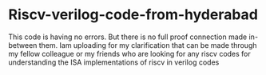 # Riscv-verilog-code-from-hyderabad
This code is having no errors. But there is no full proof connection made in-between them. Iam uploading for my clarification that can be made through my fellow colleague or my friends who are looking for any riscv codes for understanding the ISA implementations of riscv in verilog codes
